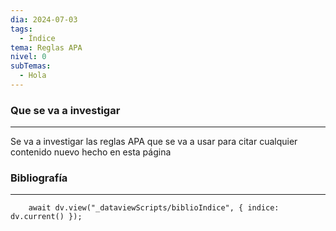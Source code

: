 ```yaml
---
dia: 2024-07-03
tags:
  - Índice
tema: Reglas APA
nivel: 0
subTemas:
  - Hola
---
```

### Que se va a investigar
---
Se va a investigar las reglas APA que se va a usar para citar cualquier contenido nuevo hecho en esta página

### Bibliografía
---
```dataviewjs
    await dv.view("_dataviewScripts/biblioIndice", { indice: dv.current() });
```